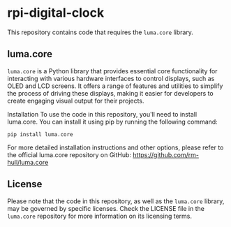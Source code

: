 # rpi-digital-clock
This repository contains code that requires the `luma.core` library.

## luma.core
`luma.core` is a Python library that provides essential core functionality for interacting with various hardware interfaces to control displays, such as OLED and LCD screens. It offers a range of features and utilities to simplify the process of driving these displays, making it easier for developers to create engaging visual output for their projects.

Installation
To use the code in this repository, you'll need to install luma.core. You can install it using pip by running the following command:

```pip install luma.core```

For more detailed installation instructions and other options, please refer to the official luma.core repository on GitHub: https://github.com/rm-hull/luma.core

## License
Please note that the code in this repository, as well as the `luma.core` library, may be governed by specific licenses. Check the LICENSE file in the `luma.core` repository for more information on its licensing terms.
